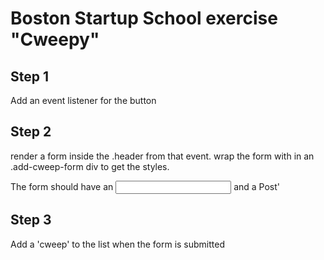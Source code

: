 Boston Startup School exercise "Cweepy"
=========

## Step 1
Add an event listener for the button 

## Step 2
render a form inside the .header from that event.
wrap the form with in an .add-cweep-form div to get
the styles.

The form should have an <input class='message'/>
and a <a class='button'>Post'</a>

## Step 3
Add a 'cweep' to the list when the form is submitted
